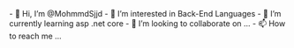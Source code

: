 <head>
<link href= "//#" rel= "stylesheet" >
  <link rel= "stylesheet" href= "path/to/code-icons/css/code-icons.min.css" >
</head>
- 👋 Hi, I’m @MohmmdSjjd
- 👀 I’m interested in Back-End Languages
- 🌱 I’m currently learning asp .net core 
- 💞️ I’m looking to collaborate on ...
- 📫 How to reach me ...

<!---
MohmmdSjjd/MohmmdSjjd is a ✨ special ✨ repository because its `README.md` (this file) appears on your GitHub profile.
You can click the Preview link to take a look at your changes.
--->